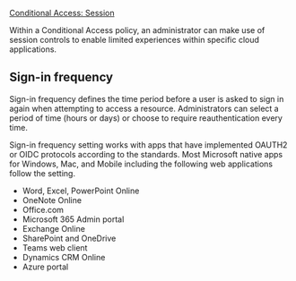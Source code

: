 [Conditional Access: Session](https://learn.microsoft.com/en-us/entra/identity/conditional-access/concept-conditional-access-session)

Within a Conditional Access policy, an administrator can make use of session controls to enable limited experiences within specific cloud applications.

## Sign-in frequency
Sign-in frequency defines the time period before a user is asked to sign in again when attempting to access a resource. Administrators can select a period of time (hours or days) or choose to require reauthentication every time.

Sign-in frequency setting works with apps that have implemented OAUTH2 or OIDC protocols according to the standards. Most Microsoft native apps for Windows, Mac, and Mobile including the following web applications follow the setting.
- Word, Excel, PowerPoint Online
- OneNote Online
- Office.com
- Microsoft 365 Admin portal
- Exchange Online
- SharePoint and OneDrive
- Teams web client
- Dynamics CRM Online
- Azure portal